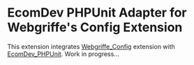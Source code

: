 EcomDev PHPUnit Adapter for Webgriffe's Config Extension
========================================================

This extension integrates [Webgriffe_Config](https://github.com/webgriffe/config-extension) extension with [EcomDev_PHPUnit](https://github.com/EcomDev/EcomDev_PHPUnit).
Work in progress...
